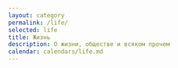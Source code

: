 ```yaml
---
layout: category
permalink: /life/
selected: life
title: Жизнь
description: О жизни, обществе и всяком прочем
calendar: calendars/life.md
---
```

